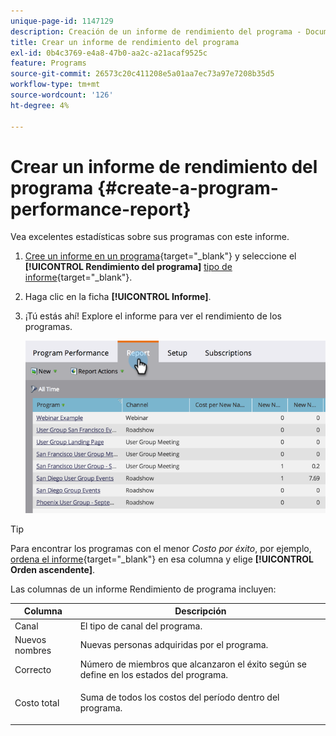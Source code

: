 ```yaml
---
unique-page-id: 1147129
description: Creación de un informe de rendimiento del programa - Documentos de Marketo - Documentación del producto
title: Crear un informe de rendimiento del programa
exl-id: 0b4c3769-e4a8-47b0-aa2c-a21acaf9525c
feature: Programs
source-git-commit: 26573c20c411208e5a01aa7ec73a97e7208b35d5
workflow-type: tm+mt
source-wordcount: '126'
ht-degree: 4%

---
```


# Crear un informe de rendimiento del programa {#create-a-program-performance-report}

Vea excelentes estadísticas sobre sus programas con este informe.

1. [Cree un informe en un programa](/help/marketo/product-docs/reporting/basic-reporting/creating-reports/create-a-report-in-a-program.md){target="_blank"} y seleccione el **[!UICONTROL Rendimiento del programa]** [tipo de informe](/help/marketo/product-docs/reporting/basic-reporting/report-types/report-type-overview.md){target="_blank"}.
1. Haga clic en la ficha **[!UICONTROL Informe]**.
1. ¡Tú estás ahí! Explore el informe para ver el rendimiento de los programas.

   ![](assets/image2014-9-18-17-3a23-3a2.png)

>[!TIP]
>
>Para encontrar los programas con el menor *Costo por éxito*, por ejemplo, [ordena el informe](/help/marketo/product-docs/reporting/basic-reporting/editing-reports/sort-report-on-columns.md){target="_blank"} en esa columna y elige **[!UICONTROL Orden ascendente]**.

Las columnas de un informe Rendimiento de programa incluyen:

<table>
 <thead>
  <tr>
   <th>Columna</th>
   <th>Descripción</th>
  </tr>
 </thead>
 <tbody>
  <tr>
   <td>Canal</td>
   <td>El tipo de canal del programa.</td>
  </tr>
  <tr>
   <td>Nuevos nombres</td>
   <td>Nuevas personas adquiridas por el programa.</td>
  </tr>
  <tr>
   <td>Correcto</td>
   <td>Número de miembros que alcanzaron el éxito según se define en los estados del programa. </td>
  </tr>
  <tr>
   <td>Costo total</td>
   <td><p>Suma de todos los costos del período dentro del programa.</p></td>
  </tr>
 </tbody>
</table>
